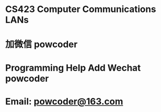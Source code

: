 # CS423 Computer Communications LANs
# 加微信 powcoder

# Programming Help Add Wechat powcoder

# Email: powcoder@163.com

